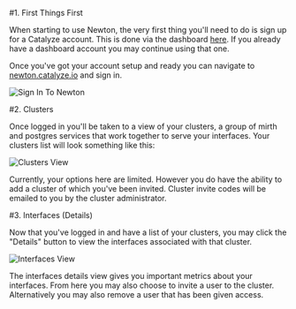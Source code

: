 #1. First Things First

When starting to use Newton, the very first thing you'll need to do is sign up for a Catalyze account. This is done via the dashboard [here](//dashboard.catalyze.io/signup). If you already have a dashboard account you may continue using that one.

Once you've got your account setup and ready you can navigate to [newton.catalyze.io](//newton.catalyze.io) and sign in.

![Sign In To Newton](/assets/img/newton-signin.jpg)

#2. Clusters

Once logged in you'll be taken to a view of your clusters, a group of mirth and postgres services that work together to serve your interfaces. Your clusters list will look something like this:

![Clusters View](/assets/img/newton-clusters.jpg)

Currently, your options here are limited. However you do have the ability to add a cluster of which you've been invited. Cluster invite codes will be emailed to you by the cluster administrator.

#3. Interfaces (Details)

Now that you've logged in and have a list of your clusters, you may click the "Details" button to view the interfaces associated with that cluster.

![Interfaces View](/assets/img/newton-interfaces.jpg)

The interfaces details view gives you important metrics about your interfaces. From here you may also choose to invite a user to the cluster. Alternatively you may also remove a user that has been given access.